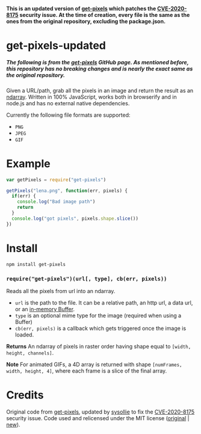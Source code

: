#### This is an updated version of [get-pixels](https://github.com/scijs/get-pixels) which patches the [CVE-2020-8175](https://github.com/advisories/GHSA-w7q9-p3jq-fmhm) security issue. At the time of creation, every file is the same as the ones from the original repository, excluding the package.json.

# get-pixels-updated
##### The following is from the [get-pixels](https://github.com/scijs/get-pixels) GitHub page. As mentioned before, this repository has no breaking changes and is nearly the exact same as the original repository.

Given a URL/path, grab all the pixels in an image and return the result as an [ndarray](https://github.com/mikolalysenko/ndarray).  Written in 100% JavaScript, works both in browserify and in node.js and has no external native dependencies.

Currently the following file formats are supported:

* `PNG`
* `JPEG`
* `GIF`

Example
=======

```javascript
var getPixels = require("get-pixels")

getPixels("lena.png", function(err, pixels) {
  if(err) {
    console.log("Bad image path")
    return
  }
  console.log("got pixels", pixels.shape.slice())
})
```

Install
=======

    npm install get-pixels

### `require("get-pixels")(url[, type], cb(err, pixels))`
Reads all the pixels from url into an ndarray.

* `url` is the path to the file.  It can be a relative path, an http url, a data url, or an [in-memory Buffer](http://nodejs.org/api/buffer.html).
* `type` is an optional mime type for the image (required when using a Buffer)
* `cb(err, pixels)` is a callback which gets triggered once the image is loaded.

**Returns** An ndarray of pixels in raster order having shape equal to `[width, height, channels]`.

**Note** For animated GIFs, a 4D array is returned with shape `[numFrames, width, height, 4]`, where each frame is a slice of the final array.

Credits
=======
Original code from [get-pixels](https://github.com/scijs/get-pixels), updated by [sysollie](https://github.com/sysollie) to fix the [CVE-2020-8175](https://github.com/advisories/GHSA-w7q9-p3jq-fmhm) security issue. Code used and relicensed under the MIT license ([original](https://github.com/scijs/get-pixels/blob/master/LICENSE) | [new](https://github.com/sysollie/get-pixels-updated/blob/main/LICENSE)).
